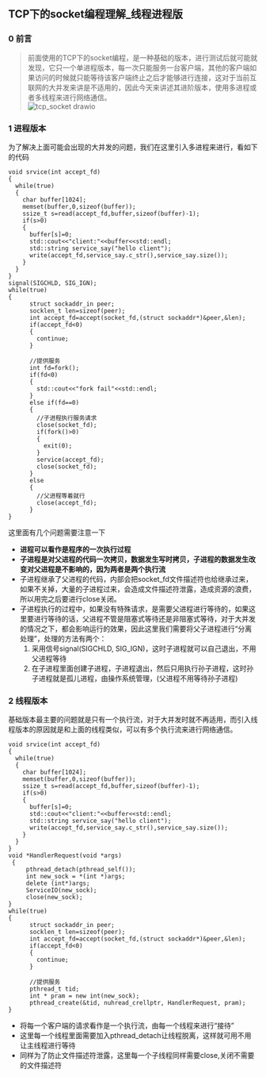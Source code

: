 ## TCP下的socket编程理解_线程进程版
### 0 前言
> 前面使用的TCP下的socket编程，是一种基础的版本，进行测试后就可能就发现，它只一个单进程版本，每一次只能服务一台客户端，其他的客户端如果访问的时候就只能等待该客户端终止之后才能够进行连接，这对于当前互联网的大并发来讲是不适用的，因此今天来讲述其进阶版本，使用多进程或者多线程来进行网络通信。    
![tcp_socket drawio](https://github.com/Lp700750/Blogs/assets/104414865/ed6e2ec2-cbc0-4a0f-b73b-7b20888efae7)
### 1 进程版本
为了解决上面可能会出现的大并发的问题，我们在这里引入多进程来进行，看如下的代码
```
void srvice(int accept_fd)
{
  while(true)
  {
    char buffer[1024];
    memset(buffer,0,sizeof(buffer));
    ssize_t s=read(accept_fd,buffer,sizeof(buffer)-1);
    if(s>0)                                                                                   
    {
      buffer[s]=0;
      std::cout<<"client:"<<buffer<<std::endl;
      std::string service_say("hello client");
      write(accept_fd,service_say.c_str(),service_say.size());
    }
  }
}
signal(SIGCHLD, SIG_IGN);
while(true)
{
      struct sockaddr_in peer;
      socklen_t len=sizeof(peer);
      int accept_fd=accept(socket_fd,(struct sockaddr*)&peer,&len);
      if(accept_fd<0)
      {
        continue;
      }
  
      //提供服务
      int fd=fork();
      if(fd<0)
      {
        std::cout<<"fork fail"<<std::endl;
      }
      else if(fd==0)
      {
        //子进程执行服务请求
        close(socket_fd);
        if(fork()>0)
        {
          exit(0);
        }
        service(accept_fd);
        close(socket_fd);
      }
      else
      {
        //父进程等着就行
        close(accept_fd);
      }
}
```   
这里面有几个问题需要注意一下    
- **进程可以看作是程序的一次执行过程**
- **子进程是对父进程的代码一次拷贝，数据发生写时拷贝，子进程的数据发生改变对父进程是不影响的，因为两者是两个执行流**
- 子进程继承了父进程的代码，内部会把socket_fd文件描述符也给继承过来，如果不关掉，大量的子进程过来，会造成文件描述符泄露，造成资源的浪费，所以用完之后要进行close关闭。
- 子进程执行的过程中，如果没有特殊请求，是需要父进程进行等待的，如果这里要进行等待的话，父进程不管是阻塞式等待还是非阻塞式等待，对于大并发的情况之下，都会影响运行的效果，因此这里我们需要将父子进程进行“分离处理”，处理的方法有两个：    
  1. 采用信号signal(SIGCHLD, SIG_IGN)，这时子进程就可以自己退出，不用父进程等待
  2. 在子进程里面创建子进程，子进程退出，然后只用执行孙子进程，这时孙子进程就是孤儿进程，由操作系统管理，(父进程不用等待孙子进程)
### 2 线程版本
基础版本最主要的问题就是只有一个执行流，对于大并发时就不再适用，而引入线程版本的原因就是和上面的线程类似，可以有多个执行流来进行网络通信。   
```
void srvice(int accept_fd)
{
  while(true)
  {
    char buffer[1024];
    memset(buffer,0,sizeof(buffer));
    ssize_t s=read(accept_fd,buffer,sizeof(buffer)-1);
    if(s>0)                                                                                   
    {
      buffer[s]=0;
      std::cout<<"client:"<<buffer<<std::endl;
      std::string service_say("hello client");
      write(accept_fd,service_say.c_str(),service_say.size());
    }
  }
}
void *HandlerRequest(void *args)
 {
     pthread_detach(pthread_self());
     int new_sock = *(int *)args;
     delete (int*)args;
     ServiceIO(new_sock);
     close(new_sock);
}
while(true)
{
      struct sockaddr_in peer;
      socklen_t len=sizeof(peer);
      int accept_fd=accept(socket_fd,(struct sockaddr*)&peer,&len);
      if(accept_fd<0)
      {
        continue;
      }
  
      //提供服务
      pthread_t tid;
      int * pram = new int(new_sock);
      pthread_create(&tid, nuhread_crellptr, HandlerRequest, pram);
}
```   
- 将每一个客户端的请求看作是一个执行流，由每一个线程来进行“接待”
- 这里每一个线程里面需要加入pthread_detach让线程脱离，这样就可用不用让主线程进行等待
- 同样为了防止文件描述符泄露，这里每一个子线程同样需要close,关闭不需要的文件描述符
